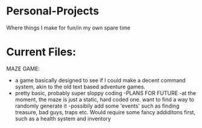 Personal-Projects
=================

Where things I make for fun/in my own spare time

Current Files:
==============
MAZE GAME:
  - a game basically designed to see if I could make a decent command system, akin to the old text based adventure games.
  - pretty basic, probably super sloppy coding
  -PLANS FOR FUTURE
    -at the moment, the maze is just a static, hard coded one. want to find a way to randomly generate it
    -possibily add some 'events' such as finding treasure, bad guys, traps etc. Would require some fancy addiditons first, such as 
    a health system and inventory
